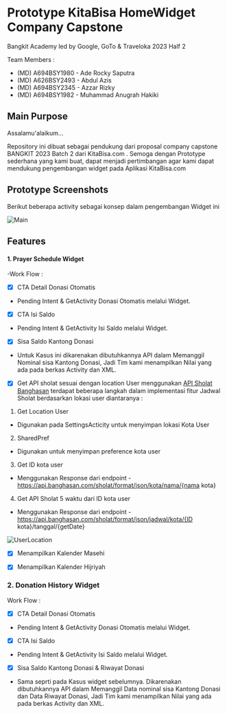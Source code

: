 # Prototype KitaBisa HomeWidget Company Capstone
Bangkit Academy led by Google, GoTo & Traveloka 2023 Half 2

Team Members :
* (MD) A694BSY1980 - Ade Rocky Saputra
* (MD) A626BSY2493 - Abdul Azis
* (MD) A694BSY2345 - Azzar Rizky
* (MD) A694BSY1982 - Muhammad Anugrah Hakiki

## Main Purpose
Assalamu'alaikum...

Repository ini dibuat sebagai pendukung dari proposal company capstone BANGKIT 2023 Batch 2 dari KitaBisa.com . Semoga dengan Prototype sederhana yang kami buat, dapat menjadi pertimbangan agar kami dapat mendukung pengembangan widget pada Aplikasi KitaBisa.com 

## Prototype Screenshots
Berikut beberapa activity sebagai konsep dalam pengembangan Widget ini

![Main](https://github.com/anhaki/KitaBisa-Homewidget-Prototype/assets/90712252/1adbe4c4-613a-4e50-bea4-234752f9dec1)



## Features
#### 1. Prayer Schedule Widget
-Work Flow :
- [x] CTA Detail Donasi Otomatis
* Pending Intent & GetActivity Donasi Otomatis melalui Widget.

- [x] CTA Isi Saldo
* Pending Intent & GetActivity Isi Saldo melalui Widget.

- [x] Sisa Saldo Kantong Donasi
* Untuk Kasus ini dikarenakan dibutuhkannya API dalam Memanggil Nominal sisa Kantong Donasi, Jadi Tim kami menampilkan Nilai yang ada pada berkas Activity dan XML.

- [x] Get API sholat sesuai dengan location User menggunakan [API Sholat Banghasan](https://fathimah.docs.apiary.io/)
terdapat beberapa langkah dalam implementasi fitur Jadwal Sholat berdasarkan lokasi user diantaranya :
1. Get Location User 
* Digunakan pada SettingsActicity untuk menyimpan lokasi Kota User
2. SharedPref 
* Digunakan untuk menyimpan preference kota user
3. Get ID kota user 
* Menggunakan Response dari endpoint
-https://api.banghasan.com/sholat/format/json/kota/nama/{nama kota}
4. Get API Sholat 5 waktu dari ID kota user
* Menggunakan Response dari endpoint
-https://api.banghasan.com/sholat/format/json/jadwal/kota/{ID kota}/tanggal/{getDate}

![UserLocation](https://github.com/anhaki/KitaBisa-Homewidget-Prototype/assets/90712252/169dd6fa-9dcd-45bd-bb43-c7f8cc58dab1)


- [x] Menampilkan Kalender Masehi

- [x] Menampilkan Kalender Hijriyah

### 2. Donation History Widget
Work Flow :
- [x] CTA Detail Donasi Otomatis
* Pending Intent & GetActivity Donasi Otomatis melalui Widget.

- [x] CTA Isi Saldo
* Pending Intent & GetActivity Isi Saldo melalui Widget.


- [x] Sisa Saldo Kantong Donasi & Riwayat Donasi
* Sama seprti pada Kasus widget sebelumnya. Dikarenakan dibutuhkannya API dalam Memanggil  Data nominal sisa Kantong Donasi dan Data Riwayat Donasi, Jadi Tim kami menampilkan Nilai yang ada pada berkas Activity dan XML.



